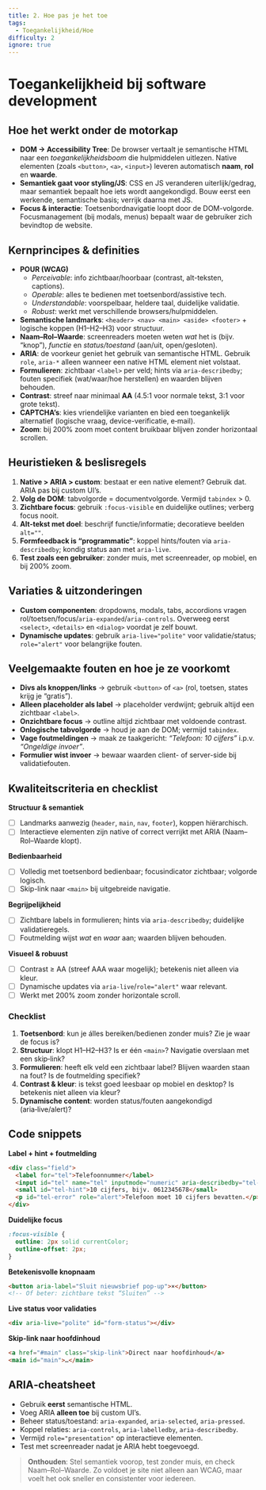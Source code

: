 ```yaml
---
title: 2. Hoe pas je het toe
tags:
  - Toegankelijkheid/Hoe
difficulty: 2
ignore: true
---
```


# Toegankelijkheid bij software development

## Hoe het werkt onder de motorkap
- **DOM → Accessibility Tree**: De browser vertaalt je semantische HTML naar een *toegankelijkheidsboom* die hulpmiddelen uitlezen. Native elementen (zoals `<button>`, `<a>`, `<input>`) leveren automatisch **naam**, **rol** en **waarde**.
- **Semantiek gaat voor styling/JS**: CSS en JS veranderen uiterlijk/gedrag, maar semantiek bepaalt hoe iets wordt aangekondigd. Bouw eerst een werkende, semantische basis; verrijk daarna met JS.
- **Focus & interactie**: Toetsenbordnavigatie loopt door de DOM-volgorde. Focusmanagement (bij modals, menus) bepaalt waar de gebruiker zich bevindtop de website.

## Kernprincipes & definities
- **POUR (WCAG)**  
  - *Perceivable*: info zichtbaar/hoorbaar (contrast, alt-teksten, captions).  
  - *Operable*: alles te bedienen met toetsenbord/assistive tech.  
  - *Understandable*: voorspelbaar, heldere taal, duidelijke validatie.  
  - *Robust*: werkt met verschillende browsers/hulpmiddelen.
- **Semantische landmarks**: `<header> <nav> <main> <aside> <footer>` + logische koppen (H1–H2–H3) voor structuur.  
- **Naam–Rol–Waarde**: screenreaders moeten weten *wat* het is (bijv. “knop”), *functie* en *status/toestand* (aan/uit, open/gesloten).  
- **ARIA**: de voorkeur geniet het gebruik van semantische HTML. Gebruik `role`, `aria-*` alleen wanneer een native HTML element niet volstaat.
- **Formulieren**: zichtbaar `<label>` per veld; hints via `aria-describedby`; fouten specifiek (wat/waar/hoe herstellen) en waarden blijven behouden.  
- **Contrast**: streef naar minimaal **AA** (4.5:1 voor normale tekst, 3:1 voor grote tekst).
- **CAPTCHA’s**: kies vriendelijke varianten en bied een toegankelijk alternatief (logische vraag, device-verificatie, e‑mail).
- **Zoom**: bij 200% zoom moet content bruikbaar blijven zonder horizontaal scrollen.

## Heuristieken & beslisregels
1. **Native > ARIA > custom**: bestaat er een native element? Gebruik dat. ARIA pas bij custom UI’s.  
2. **Volg de DOM**: tabvolgorde = documentvolgorde. Vermijd `tabindex` > 0.  
3. **Zichtbare focus**: gebruik `:focus-visible` en duidelijke outlines; verberg focus nooit.  
4. **Alt-tekst met doel**: beschrijf functie/informatie; decoratieve beelden `alt=""`.  
5. **Formfeedback is “programmatic”**: koppel hints/fouten via `aria-describedby`; kondig status aan met `aria-live`.  
6. **Test zoals een gebruiker**: zonder muis, met screenreader, op mobiel, en bij 200% zoom.

## Variaties & uitzonderingen
- **Custom componenten**: dropdowns, modals, tabs, accordions vragen rol/toetsen/focus/`aria-expanded`/`aria-controls`. Overweeg eerst `<select>`, `<details>` en `<dialog>` voordat je zelf bouwt.  
- **Dynamische updates**: gebruik `aria-live="polite"` voor validatie/status; `role="alert"` voor belangrijke fouten.

## Veelgemaakte fouten en hoe je ze voorkomt
- **Divs als knoppen/links** → gebruik `<button>` of `<a>` (rol, toetsen, states krijg je “gratis”).  
- **Alleen placeholder als label** → placeholder verdwijnt; gebruik altijd een zichtbaar `<label>`.  
- **Onzichtbare focus** → outline altijd zichtbaar met voldoende contrast.  
- **Onlogische tabvolgorde** → houd je aan de DOM; vermijd `tabindex`.  
- **Vage foutmeldingen** → maak ze taakgericht: *“Telefoon: 10 cijfers”* i.p.v. *“Ongeldige invoer”*.  
- **Formulier wist invoer** → bewaar waarden client- of server-side bij validatiefouten.

## Kwaliteitscriteria en checklist
**Structuur & semantiek**  
- [ ] Landmarks aanwezig (`header`, `main`, `nav`, `footer`), koppen hiërarchisch.  
- [ ] Interactieve elementen zijn native of correct verrijkt met ARIA (Naam–Rol–Waarde klopt).  

**Bedienbaarheid**  
- [ ] Volledig met toetsenbord bedienbaar; focusindicator zichtbaar; volgorde logisch.  
- [ ] Skip-link naar `<main>` bij uitgebreide navigatie.  

**Begrijpelijkheid**  
- [ ] Zichtbare labels in formulieren; hints via `aria-describedby`; duidelijke validatieregels.  
- [ ] Foutmelding wijst *wat* en *waar* aan; waarden blijven behouden.  

**Visueel & robuust**  
- [ ] Contrast ≥ AA (streef AAA waar mogelijk); betekenis niet alleen via kleur.  
- [ ] Dynamische updates via `aria-live`/`role="alert"` waar relevant.  
- [ ] Werkt met 200% zoom zonder horizontale scroll.

### Checklist
1. **Toetsenbord**: kun je álles bereiken/bedienen zonder muis? Zie je waar de focus is?  
2. **Structuur**: klopt H1–H2–H3? Is er één `<main>`? Navigatie overslaan met een skip‑link?  
3. **Formulieren**: heeft elk veld een zichtbaar label? Blijven waarden staan na fout? Is de foutmelding specifiek?  
4. **Contrast & kleur**: is tekst goed leesbaar op mobiel en desktop? Is betekenis niet alleen via kleur?  
5. **Dynamische content**: worden status/fouten aangekondigd (aria‑live/alert)?


## Code snippets

**Label + hint + foutmelding**
```html
<div class="field">
  <label for="tel">Telefoonnummer</label>
  <input id="tel" name="tel" inputmode="numeric" aria-describedby="tel-hint tel-error" aria-invalid="true">
  <small id="tel-hint">10 cijfers, bijv. 0612345678</small>
  <p id="tel-error" role="alert">Telefoon moet 10 cijfers bevatten.</p>
</div>
```

**Duidelijke focus**
```css
:focus-visible {
  outline: 2px solid currentColor;
  outline-offset: 2px;
}
```

**Betekenisvolle knopnaam**
```html
<button aria-label="Sluit nieuwsbrief pop-up">×</button>
<!-- Of beter: zichtbare tekst “Sluiten” -->
```

**Live status voor validaties**
```html
<div aria-live="polite" id="form-status"></div>
```

**Skip-link naar hoofdinhoud**
```html
<a href="#main" class="skip-link">Direct naar hoofdinhoud</a>
<main id="main">…</main>
```

## ARIA‑cheatsheet
- Gebruik **eerst** semantische HTML.  
- Voeg ARIA **alleen toe** bij custom UI’s.  
- Beheer status/toestand: `aria-expanded`, `aria-selected`, `aria-pressed`.  
- Koppel relaties: `aria-controls`, `aria-labelledby`, `aria-describedby`.  
- Vermijd `role="presentation"` op interactieve elementen.  
- Test met screenreader nadat je ARIA hebt toegevoegd.

> **Onthouden**: Stel semantiek voorop, test zonder muis, en check Naam–Rol–Waarde. Zo voldoet je site niet alleen aan WCAG, maar voelt het ook sneller en consistenter voor iedereen.
